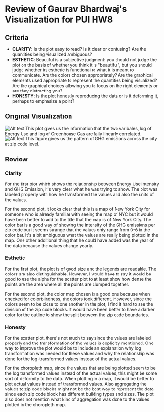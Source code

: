 # Review of Gaurav Bhardwaj's Visualization for PUI HW8
## Criteria
* **CLARITY**: Is the plot easy to read? Is it clear or confusing? Are the quantities being visualized ambiguous?
* **ESTHETIC**: Beautiful is a subjective judgment: you should not judge the plot on the basis of whether you think it is "beautiful", but you should judge whether its esthetic is functional to what it is meant to communicate. Are the colors chosen appropriately? Are the graphical elements used appropriate to represent the quantities being visualized? Are the graphical choices allowing you to focus on the right elements or are they distracting you?
* **HONESTY**: Is the plot honestly reproducing the data or is it deforming it, perhaps to emphasize a point?

## Original Visualization
![Alt text](https://github.com/gauravcusp/PUI2017_gb1877/raw/master/HW8_gb1877/plot.png)
This plot gives us the information that the two varibales, log of Energy Use and log of Greenhouse Gas are faily linearly correlated.
![Alt text](https://github.com/gauravcusp/PUI2017_gb1877/raw/master/HW8_gb1877/download.png)
This figure gives us the pattern of GHG emissions across the city at zip code level.

## Review
### Clarity
For the first plot which shows the relationship between Energy Use Intensity and GHG Emission, it's very clear what he was trying to show. The plot was labeled properly with how he transformed the values and also the units of the values.

For the second plot, it looks clear that this is a map of New York City for someone who is already familiar with seeing the map of NYC but it would have been better to add to the title that the map is of New York City. The color bar is a good way of showing the intensity of the GHG emissions per zip code but it seems strange that the values only range from 0-6 in the color bar. It's a bit ambiguous what the values are really being plotted in the map. One other additional thing that he could have added was the year of the data because the values change yearly.

### Esthetic
For the first plot, the plot is of good size and the legends are readable. The colors are also distinguishable. However, I would have to say it would be good to use the alpha for the scatter plot to at least show how dense the points are the area where all the points are clumped together.

For the second plot, the color map chosen is a good one because when checked for colorblindness, the colors look different. However, since the colors seem to be close to one another in the plot, I find it hard to see the division of the zip code blocks. It would have been better to have a darker color for the outline to show the split between the zip code boundaries.

### Honesty
For the scatter plot, there's not much to say since the values are labeled properly and the transformation of the values is explicitly mentioned. One way to improve the plot would be to include an explanation why log transformation was needed for these values and why the relationship was done for the log-transformed values instead of the actual values.

For the choropleth map, since the values that are being plotted seem to be the log transformed values instead of the actual values, this might be some sort of deformity to the data. When plotting in a map, it would be better to plot actual values instead of transformed values. Also aggregating the values to zip code blocks might not be the best way to represent the data since each zip code block has different building types and sizes. The plot also does not mention what kind of aggregation was done to the values plotted in the choropleth map.
